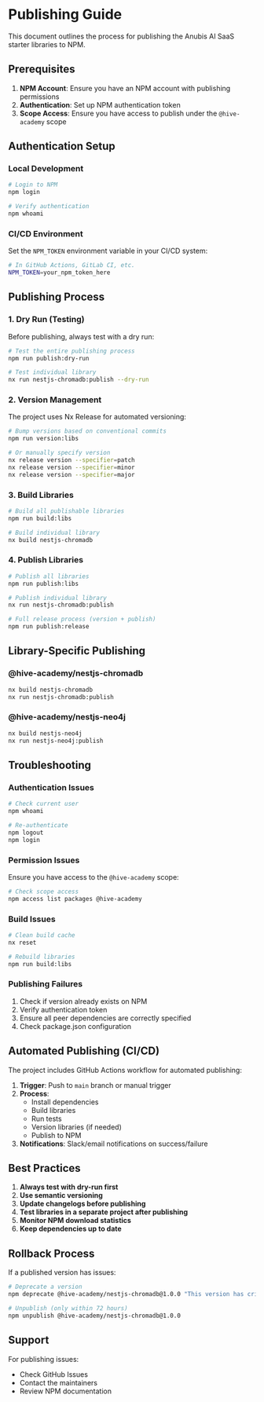 # Publishing Guide

This document outlines the process for publishing the Anubis AI SaaS starter libraries to NPM.

## Prerequisites

1. **NPM Account**: Ensure you have an NPM account with publishing permissions
2. **Authentication**: Set up NPM authentication token
3. **Scope Access**: Ensure you have access to publish under the `@hive-academy` scope

## Authentication Setup

### Local Development

```bash
# Login to NPM
npm login

# Verify authentication
npm whoami
```

### CI/CD Environment

Set the `NPM_TOKEN` environment variable in your CI/CD system:

```bash
# In GitHub Actions, GitLab CI, etc.
NPM_TOKEN=your_npm_token_here
```

## Publishing Process

### 1. Dry Run (Testing)

Before publishing, always test with a dry run:

```bash
# Test the entire publishing process
npm run publish:dry-run

# Test individual library
nx run nestjs-chromadb:publish --dry-run
```

### 2. Version Management

The project uses Nx Release for automated versioning:

```bash
# Bump versions based on conventional commits
npm run version:libs

# Or manually specify version
nx release version --specifier=patch
nx release version --specifier=minor
nx release version --specifier=major
```

### 3. Build Libraries

```bash
# Build all publishable libraries
npm run build:libs

# Build individual library
nx build nestjs-chromadb
```

### 4. Publish Libraries

```bash
# Publish all libraries
npm run publish:libs

# Publish individual library
nx run nestjs-chromadb:publish

# Full release process (version + publish)
npm run publish:release
```

## Library-Specific Publishing

### @hive-academy/nestjs-chromadb

```bash
nx build nestjs-chromadb
nx run nestjs-chromadb:publish
```

### @hive-academy/nestjs-neo4j

```bash
nx build nestjs-neo4j
nx run nestjs-neo4j:publish
```

## Troubleshooting

### Authentication Issues

```bash
# Check current user
npm whoami

# Re-authenticate
npm logout
npm login
```

### Permission Issues

Ensure you have access to the `@hive-academy` scope:

```bash
# Check scope access
npm access list packages @hive-academy
```

### Build Issues

```bash
# Clean build cache
nx reset

# Rebuild libraries
npm run build:libs
```

### Publishing Failures

1. Check if version already exists on NPM
2. Verify authentication token
3. Ensure all peer dependencies are correctly specified
4. Check package.json configuration

## Automated Publishing (CI/CD)

The project includes GitHub Actions workflow for automated publishing:

1. **Trigger**: Push to `main` branch or manual trigger
2. **Process**:
   - Install dependencies
   - Build libraries
   - Run tests
   - Version libraries (if needed)
   - Publish to NPM
3. **Notifications**: Slack/email notifications on success/failure

## Best Practices

1. **Always test with dry-run first**
2. **Use semantic versioning**
3. **Update changelogs before publishing**
4. **Test libraries in a separate project after publishing**
5. **Monitor NPM download statistics**
6. **Keep dependencies up to date**

## Rollback Process

If a published version has issues:

```bash
# Deprecate a version
npm deprecate @hive-academy/nestjs-chromadb@1.0.0 "This version has critical bugs"

# Unpublish (only within 72 hours)
npm unpublish @hive-academy/nestjs-chromadb@1.0.0
```

## Support

For publishing issues:

- Check GitHub Issues
- Contact the maintainers
- Review NPM documentation
